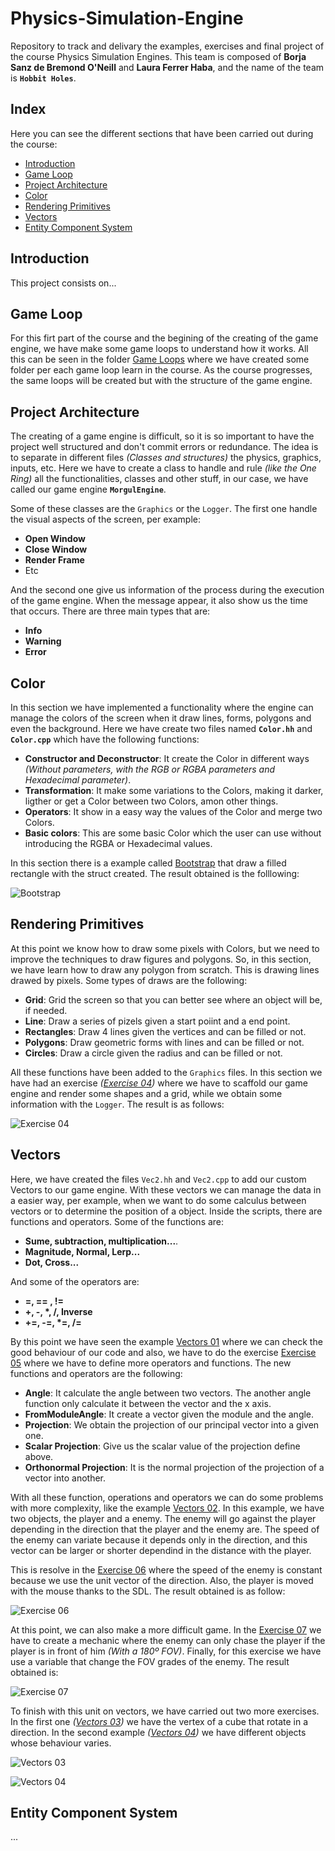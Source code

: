 # Physics-Simulation-Engine

Repository to track and delivary the examples, exercises and final project of the course Physics Simulation Engines. This team is composed of <b>Borja Sanz de Bremond O'Neill</b> and <b>Laura Ferrer Haba</b>, and the name of the team is <b><code>Hobbit Holes</code></b>.

## Index

Here you can see the different sections that have been carried out during the course:

- [Introduction](#introduction)
- [Game Loop](#game-loop)
- [Project Architecture](#project-architecture)
- [Color](#color)
- [Rendering Primitives](#rendering-primitives)
- [Vectors](#vectors)
- [Entity Component System](#entity-component-system)

## Introduction

This project consists on...

## Game Loop

For this firt part of the course and the begining of the creating of the game engine, we have make some game loops to understand how it works. All this can be seen in the folder [Game Loops](https://github.com/Hobbit-Holes/Physics-Simulation-Engine/tree/main/Game-Loops) where we have created some folder per each game loop learn in the course. As the course progresses, the same loops will be created but with the structure of the game engine.

## Project Architecture

The creating of a game engine is difficult, so it is so important to have the project well structured and don't commit errors or redundance. The idea is to separate in different files <i>(Classes and structures)</i> the physics, graphics, inputs, etc. Here we have to create a class to handle and rule <i>(like the One Ring)</i> all the functionalities, classes and other stuff, in our case, we have called our game engine <b><code>MorgulEngine</code></b>.

Some of these classes are the <code>Graphics</code> or the <code>Logger</code>. The first one handle the visual aspects of the screen, per example: 

- <b>Open Window</b>
- <b>Close Window</b>
- <b>Render Frame</b>
- Etc

And the second one give us information of the process during the execution of the game engine. When the message appear, it also show us the time that occurs. There are three main types that are: 

- <b>Info</b>
- <b>Warning</b>
- <b>Error</b>

## Color

In this section we have implemented a functionality where the engine can manage the colors of the screen when it draw lines, forms, polygons and even the background. Here we have create two files named <b><code>Color.hh</code></b> and <b><code>Color.cpp</code></b> which have the following functions:

- <b>Constructor and Deconstructor</b>: It create the Color in different ways <i>(Without parameters, with the RGB or RGBA parameters and Hexadecimal parameter)</i>.
- <b>Transformation</b>: It make some variations to the Colors, making it darker, ligther or get a Color between two Colors, amon other things.
- <b>Operators</b>: It show in a easy way the values of the Color and merge two Colors.
- <b>Basic colors</b>: This are some basic Color which the user can use without introducing the RGBA or Hexadecimal values.

In this section there is a example called [Bootstrap](https://github.com/Hobbit-Holes/Physics-Simulation-Engine/tree/main/MorgulEngine/exercises/bootstrap) that draw a filled rectangle with the struct created. The result obtained is the folllowing: 

![Bootstrap]()

## Rendering Primitives

At this point we know how to draw some pixels with Colors, but we need to improve the techniques to draw figures and polygons. So, in this section, we have learn how to draw any polygon from scratch. This is drawing lines drawed by pixels. Some types of draws are the following: 

- <b>Grid</b>: Grid the screen so that you can better see where an object will be, if needed.
- <b>Line</b>: Draw a series of pizels given a start poiint and a end point.
- <b>Rectangles</b>: Draw 4 lines given the vertices and can be filled or not.
- <b>Polygons</b>: Draw geometric forms with lines and can be filled or not.
- <b>Circles</b>: Draw a circle given the radius and can be filled or not.

All these functions have been added to the <code>Graphics</code> files. In this section we have had an exercise <i>([Exercise 04](https://github.com/Hobbit-Holes/Physics-Simulation-Engine/tree/main/MorgulEngine/exercises/exercise-04))</i> where we have to scaffold our game engine and render some shapes and a grid, while we obtain some information with the <code>Logger</code>. The result is as follows: 

![Exercise 04]()

## Vectors

Here, we have created the files <code>Vec2.hh</code> and <code>Vec2.cpp</code> to add our custom Vectors to our game engine. With these vectors we can manage the data in a easier way, per example, when we want to do some calculus between vectors or to determine the position of a object. Inside the scripts, there are functions and operators. Some of the functions are: 

- <b>Sume, subtraction, multiplication...</b>.
- <b>Magnitude, Normal, Lerp...</b>
- <b>Dot, Cross...</b>

And some of the operators are: 

- <b>=, == , !=</b>
- <b>+, -, *, /, Inverse</b>
- <b>+=, -=, *=, /=</b>

By this point we have seen the example [Vectors 01](https://github.com/Hobbit-Holes/Physics-Simulation-Engine/tree/main/MorgulEngine/exercises/vectors-01) where we can check the good behaviour of our code and also, we have to do the exercise [Exercise 05](https://github.com/Hobbit-Holes/Physics-Simulation-Engine/tree/main/MorgulEngine/exercises/exercise-05) where we have to define more operators and functions. The new functions and operators are the following:

- <b>Angle</b>: It calculate the angle between two vectors. The another angle function only calculate it between the vector and the x axis.
- <b>FromModuleAngle</b>: It create a vector given the module and the angle.
- <b>Projection</b>: We obtain the projection of our principal vector into a given one.
- <b>Scalar Projection</b>: Give us the scalar value of the projection define above.
- <b>Orthonormal Projection</b>: It is the normal projection of the projection of a vector into another.

With all these function, operations and operators we can do some problems with more complexity, like the example [Vectors 02](https://github.com/Hobbit-Holes/Physics-Simulation-Engine/tree/main/MorgulEngine/exercises/vectors-02). In this example, we have two objects, the player and a enemy. The enemy will go against the player depending in the direction that the player and the enemy are. The speed of the enemy can variate because it depends only in the direction, and this vector can be larger or shorter dependind in the distance with the player. 

This is resolve in the [Exercise 06](https://github.com/Hobbit-Holes/Physics-Simulation-Engine/tree/main/MorgulEngine/exercises/exercise-06) where the speed of the enemy is constant because we use the unit vector of the direction. Also, the player is moved with the mouse thanks to the SDL. The result obtained is as follow: 

![Exercise 06]()

At this point, we can also make a more difficult game. In the [Exercise 07](https://github.com/Hobbit-Holes/Physics-Simulation-Engine/tree/main/MorgulEngine/exercises/exercise-07) we have to create a mechanic where the enemy can only chase the player if the player is in front of him <i>(With a 180º FOV)</i>. Finally, for this exercise we have use a variable that change the FOV grades of the enemy. The result obtained is:

![Exercise 07]()

To finish with this unit on vectors, we have carried out two more exercises. In the first one <i>([Vectors 03](https://github.com/Hobbit-Holes/Physics-Simulation-Engine/tree/main/MorgulEngine/exercises/vectors-03))</i> we have the vertex of a cube that rotate in a direction. In the second example <i>([Vectors 04](https://github.com/Hobbit-Holes/Physics-Simulation-Engine/tree/main/MorgulEngine/exercises/vectors-03))</i> we have different objects whose behaviour varies.

![Vectors 03]()

![Vectors 04]()

## Entity Component System

...

